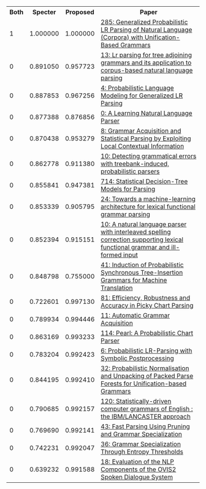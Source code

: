 <html><table><tr>
<th>Both</th>
<th>Specter</th>
<th>Proposed</th>
<th>Paper</th>
</tr>
<tr>
<td>1</td>
<td>1.000000</td>
<td>1.000000</td>
<td><a href="https://www.semanticscholar.org/paper/8ad8e98574a275930bf04a477ce3532fd13c503c">285: Generalized Probabilistic LR Parsing of Natural Language (Corpora) with Unification-Based Grammars</a></td>
</tr>
<tr>
<td>0</td>
<td>0.891050</td>
<td>0.957723</td>
<td><a href="https://www.semanticscholar.org/paper/11f0ba11267cf674f1b35d501aac19a1b4f06db1">13: Lr parsing for tree adjoining grammars and its application to corpus-based natural language parsing</a></td>
</tr>
<tr>
<td>0</td>
<td>0.887853</td>
<td>0.967256</td>
<td><a href="https://www.semanticscholar.org/paper/ea1a1f54cc7ae5d8bae7b4df77479485d2860550">4: Probabilistic Language Modeling for Generalized LR Parsing</a></td>
</tr>
<tr>
<td>0</td>
<td>0.877388</td>
<td>0.876856</td>
<td><a href="https://www.semanticscholar.org/paper/d26c842122477af712b1a9d72a1be1f1fcb69b34">0: A Learning Natural Language Parser</a></td>
</tr>
<tr>
<td>0</td>
<td>0.870438</td>
<td>0.953279</td>
<td><a href="https://www.semanticscholar.org/paper/d43643476140b92ce70599ffe3353ea53d905526">8: Grammar Acquisition and Statistical Parsing by Exploiting Local Contextual Information</a></td>
</tr>
<tr>
<td>0</td>
<td>0.862778</td>
<td>0.911380</td>
<td><a href="https://www.semanticscholar.org/paper/453ab3799c00de04475c36878ab717bdf2c86b14">10: Detecting grammatical errors with treebank-induced, probabilistic parsers</a></td>
</tr>
<tr>
<td>0</td>
<td>0.855841</td>
<td>0.947381</td>
<td><a href="https://www.semanticscholar.org/paper/f0a14be7e7f5614b91d0f648ae5f2baafc6d7036">714: Statistical Decision-Tree Models for Parsing</a></td>
</tr>
<tr>
<td>0</td>
<td>0.853339</td>
<td>0.905795</td>
<td><a href="https://www.semanticscholar.org/paper/cfc494c568cde8c2746c5e445406ad61aa242ce3">24: Towards a machine-learning architecture for lexical functional grammar parsing</a></td>
</tr>
<tr>
<td>0</td>
<td>0.852394</td>
<td>0.915151</td>
<td><a href="https://www.semanticscholar.org/paper/28b6df0a0a88b1c8bd3833f46994841519f3dd37">10: A natural language parser with interleaved spelling correction supporting lexical functional grammar and ill-formed input</a></td>
</tr>
<tr>
<td>0</td>
<td>0.848798</td>
<td>0.755000</td>
<td><a href="https://www.semanticscholar.org/paper/28ea999fb5871a29b0e15157c373f216aa95b4ec">41: Induction of Probabilistic Synchronous Tree-Insertion Grammars for Machine Translation</a></td>
</tr>
<tr>
<td>0</td>
<td>0.722601</td>
<td>0.997130</td>
<td><a href="https://www.semanticscholar.org/paper/fe3788f2de079b08a6b2b130bba17ec0429c7f04">81: Efficiency, Robustness and Accuracy in Picky Chart Parsing</a></td>
</tr>
<tr>
<td>0</td>
<td>0.789934</td>
<td>0.994446</td>
<td><a href="https://www.semanticscholar.org/paper/7b462310672d53386719224686f3bd0a0ce9fad1">11: Automatic Grammar Acquisition</a></td>
</tr>
<tr>
<td>0</td>
<td>0.863169</td>
<td>0.993233</td>
<td><a href="https://www.semanticscholar.org/paper/da838db79e7593018894ada44db35eee670941d6">114: Pearl: A Probabilistic Chart Parser</a></td>
</tr>
<tr>
<td>0</td>
<td>0.783204</td>
<td>0.992423</td>
<td><a href="https://www.semanticscholar.org/paper/86006988464d40611a1c0f24b57c3921fb38fb6e">6: Probabilistic LR-Parsing with Symbolic Postprocessing</a></td>
</tr>
<tr>
<td>0</td>
<td>0.844195</td>
<td>0.992410</td>
<td><a href="https://www.semanticscholar.org/paper/96cb7602a8b77bed593732c6d6d7ec903fe72e7e">32: Probabilistic Normalisation and Unpacking of Packed Parse Forests for Unification-based Grammars</a></td>
</tr>
<tr>
<td>0</td>
<td>0.790685</td>
<td>0.992157</td>
<td><a href="https://www.semanticscholar.org/paper/32889f93ab4f08e6b8d9e8bf4719fef18ec986d3">120: Statistically-driven computer grammars of English : the IBM/LANCASTER approach</a></td>
</tr>
<tr>
<td>0</td>
<td>0.769690</td>
<td>0.992141</td>
<td><a href="https://www.semanticscholar.org/paper/b12e55b31e3b750f8b65df07d8a3094a291a328a">43: Fast Parsing Using Pruning and Grammar Specialization</a></td>
</tr>
<tr>
<td>0</td>
<td>0.742231</td>
<td>0.992047</td>
<td><a href="https://www.semanticscholar.org/paper/a1e445676097e404286fa274f1b1da249d2a48c2">36: Grammar Specialization Through Entropy Thresholds</a></td>
</tr>
<tr>
<td>0</td>
<td>0.639232</td>
<td>0.991588</td>
<td><a href="https://www.semanticscholar.org/paper/7792cc6f663a963dbf71df2f5b3f741ef78e13fc">18: Evaluation of the NLP Components of the OVIS2 Spoken Dialogue System</a></td>
</tr>
</table></html>
